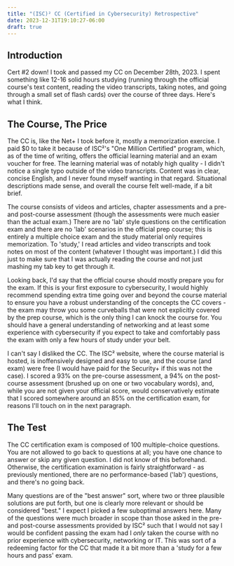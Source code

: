 ```yaml
---
title: "(ISC)² CC (Certified in Cybersecurity) Retrospective"
date: 2023-12-31T19:10:27-06:00
draft: true
---
```


## Introduction

Cert #2 down! I took and passed my CC on December 28th, 2023. I spent something like 12-16 solid hours studying (running through the official course's text content, reading the video transcripts, taking notes, and going through a small set of flash cards) over the course of three days. Here's what I think.

## The Course, The Price

The CC is, like the Net+ I took before it, mostly a memorization exercise. I paid $0 to take it because of ISC²'s "One Million Certified" program, which, as of the time of writing, offers the official learning material and an exam voucher for free. The learning material was of notably high quality - I didn't notice a single typo outside of the video transcripts. Content was in clear, concise English, and I never found myself wanting in that regard. Situational descriptions made sense, and overall the course felt well-made, if a bit brief.

The course consists of videos and articles, chapter assessments and a pre- and post-course assessment (though the assessments were much easier than the actual exam.) There are no 'lab' style questions on the certification exam and there are no 'lab' scenarios in the official prep course; this is entirely a multiple choice exam and the study material only requires memorization. To 'study,' I read articles and video transcripts and took notes on most of the content (whatever I thought was important.) I did this just to make sure that I was actually reading the course and not just mashing my tab key to get through it.

Looking back, I'd say that the official course should mostly prepare you for the exam. If this is your first exposure to cybersecurity, I would highly recommend spending extra time going over and beyond the course material to ensure you have a robust understanding of the concepts the CC covers - the exam may throw you some curveballs that were not explicitly covered by the prep course, which is the only thing I can knock the course for. You should have a general understanding of networking and at least some experience with cybersecurity if you expect to take and comfortably pass the exam with only a few hours of study under your belt.

I can't say I disliked the CC. The ISC² website, where the course material is hosted, is inoffensively designed and easy to use, and the course (and exam) were free (I would have paid for the Security+ if this was not the case). I scored a 93% on the pre-course assessment, a 94% on the post-course assessment (brushed up on one or two vocabulary words), and, while you are not given your official score, would conservatively estimate that I scored somewhere around an 85% on the certification exam, for reasons I'll touch on in the next paragraph.

## The Test

The CC certification exam is composed of 100 multiple-choice questions. You are not allowed to go back to questions at all; you have one chance to answer or skip any given question. I did not know of this beforehand. Otherwise, the certification examination is fairly straightforward - as previously mentioned, there are no performance-based ('lab') questions, and there's no going back.

Many questions are of the "best answer" sort, where two or three plausible solutions are put forth, but one is clearly more relevant or should be considered "best." I expect I picked a few suboptimal answers here. Many of the questions were much broader in scope than those asked in the pre- and post-course assessments provided by ISC² such that I would not say I would be confident passing the exam had I *only* taken the course with no prior experience with cybersecurity, networking or IT. This was sort of a redeeming factor for the CC that made it a bit more than a 'study for a few hours and pass' exam.
